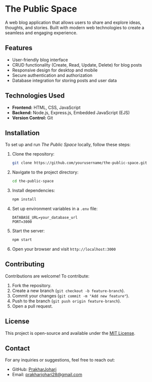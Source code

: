 # The Public Space

A web blog application that allows users to share and explore ideas, thoughts, and stories. Built with modern web technologies to create a seamless and engaging experience.

## Features

- User-friendly blog interface
- CRUD functionality (Create, Read, Update, Delete) for blog posts
- Responsive design for desktop and mobile
- Secure authentication and authorization
- Database integration for storing posts and user data

## Technologies Used

- **Frontend:** HTML, CSS, JavaScript
- **Backend:** Node.js, Express.js, Embedded JavaScript (EJS)
- **Version Control:** Git

## Installation

To set up and run *The Public Space* locally, follow these steps:

1. Clone the repository:
   ```sh
   git clone https://github.com/yourusername/the-public-space.git
   ```
2. Navigate to the project directory:
   ```sh
   cd the-public-space
   ```
3. Install dependencies:
   ```sh
   npm install
   ```
4. Set up environment variables in a `.env` file:
   ```
   DATABASE_URL=your_database_url
   PORT=3000
   ```
5. Start the server:
   ```sh
   npm start
   ```
6. Open your browser and visit `http://localhost:3000`

## Contributing

Contributions are welcome! To contribute:
1. Fork the repository.
2. Create a new branch (`git checkout -b feature-branch`).
3. Commit your changes (`git commit -m "Add new feature"`).
4. Push to the branch (`git push origin feature-branch`).
5. Open a pull request.

## License

This project is open-source and available under the [MIT License](LICENSE).

## Contact

For any inquiries or suggestions, feel free to reach out:
- GitHub: [PrakharJohari](https://github.com/PrakharJohari)
- Email: prakharjohari28@gmail.com

